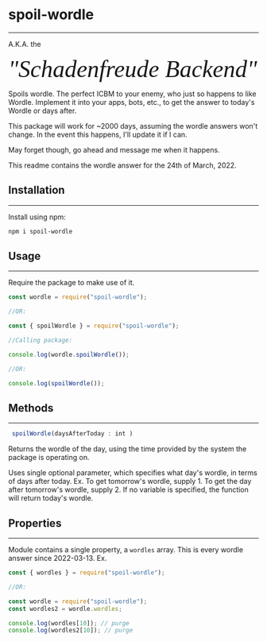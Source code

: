 ﻿# spoil-wordle

---

A.K.A. the

<font face="Geneva" size=7>_"Schadenfreude Backend"_</font>

Spoils wordle. The perfect ICBM to your enemy, who just so happens to like Wordle.
Implement it into your apps, bots, etc., to get the answer to today's Wordle or days after.

This package will work for ~2000 days, assuming the wordle answers won't change. In the event this happens, I'll update it if I can.

May forget though, go ahead and message me when it happens.

This readme contains the wordle answer for the 24th of March, 2022.

## Installation

---

Install using npm:

```bash
npm i spoil-wordle

```

## Usage

---

Require the package to make use of it.

```js
const wordle = require("spoil-wordle");

//OR:

const { spoilWordle } = require("spoil-wordle");

//Calling package:

console.log(wordle.spoilWordle());

//OR:

console.log(spoilWordle());
```

## Methods

---

```js
 spoilWordle(daysAfterToday : int )
```

Returns the wordle of the day, using the time provided by the system the package is operating on.

Uses single optional parameter, which specifies what day's wordle, in terms of days after today.
Ex. To get tomorrow's wordle, supply 1. To get the day after tomorrow's wordle, supply 2.
If no variable is specified, the function will return today's wordle.

## Properties

---

Module contains a single property, a `wordles` array. This is every wordle answer since 2022-03-13.
Ex.

```js
const { wordles } = require("spoil-wordle");

//OR:

const wordle = require("spoil-wordle");
const wordles2 = wordle.wordles;

console.log(wordles[10]); // purge
console.log(wordles2[10]); // purge
```
